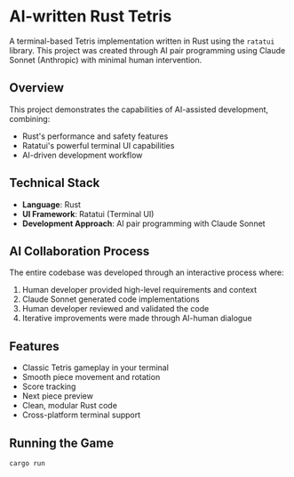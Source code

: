 # AI-written Rust Tetris

A terminal-based Tetris implementation written in Rust using the `ratatui` library. This project was created through AI pair programming using Claude Sonnet (Anthropic) with minimal human intervention.

## Overview

This project demonstrates the capabilities of AI-assisted development, combining:
- Rust's performance and safety features
- Ratatui's powerful terminal UI capabilities 
- AI-driven development workflow

## Technical Stack

- **Language**: Rust
- **UI Framework**: Ratatui (Terminal UI)
- **Development Approach**: AI pair programming with Claude Sonnet

## AI Collaboration Process

The entire codebase was developed through an interactive process where:
1. Human developer provided high-level requirements and context
2. Claude Sonnet generated code implementations
3. Human developer reviewed and validated the code
4. Iterative improvements were made through AI-human dialogue

## Features

- Classic Tetris gameplay in your terminal
- Smooth piece movement and rotation
- Score tracking
- Next piece preview
- Clean, modular Rust code
- Cross-platform terminal support

## Running the Game

```bash
cargo run
```
